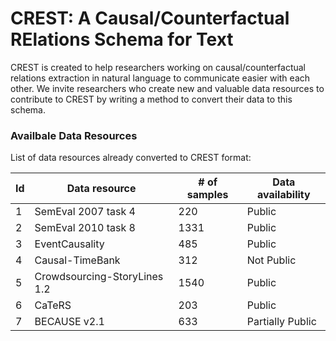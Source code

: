 # CREST: A Causal/Counterfactual RElations Schema for Text

CREST is created to help researchers working on causal/counterfactual relations extraction in natural language to communicate easier with each other. We invite researchers who create new and valuable data resources to contribute to CREST by writing a method to convert their data to this schema.

### Availbale Data Resources
List of data resources already converted to CREST format:


| Id | Data resource  | # of samples | Data availability |
| -- | ------------- | ------------- | ---------------- |
| 1 | SemEval 2007 task 4 | 220 | Public |
| 2 | SemEval 2010 task 8 | 1331  | Public |
| 3 | EventCausality | 485 | Public |
| 4 | Causal-TimeBank | 312 | Not Public|
| 5 | Crowdsourcing-StoryLines 1.2 | 1540 | Public |
| 6 | CaTeRS | 203 | Public |
| 7 | BECAUSE v2.1 | 633 | Partially Public|



